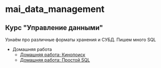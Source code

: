 # mai_data_management

## Курс "Управление данными"

Узнаём про различные форматы хранения и СУБД. Пишем много SQL
* Домашняя работа
    * [Домашняя работа: Кинопоиск](./1_films2content.sql)
    * [Домашняя работа: Простой SQL](./SimpleSQLHW/hw1.sql)
